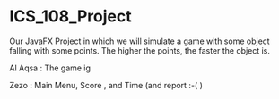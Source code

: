 # ICS_108_Project

Our JavaFX Project in which we will simulate a game with some object falling with some points. The higher the points, the faster the object is.

Al Aqsa : 
 The game ig
 
 Zezo :
 Main Menu, Score , and Time (and report :-(  )
